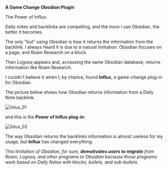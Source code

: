 **A Game Change Obsidian Plugin**

The Power of Influx:

Daily notes and backlinks are compelling, and the more I use Obsidian, the better it becomes.

The only "but" using Obsidian is how it returns the information from the backlink. I always heard it is due to a natural limitation: Obsidian focuses on a page, and Roam Research on a block.

Then Logseq appears and, accessing the same Obsidian database, returns information like Roam Research.

I couldn't believe it when I, by chance, found **Influx**, a game-change plug-in for Obsidian.

The picture below shows how Obsidian returns information from a Daily Note backlink.

![Inlux_01](https://user-images.githubusercontent.com/64651477/199532835-edacb1b1-e500-439a-a45c-650cd6dd5c56.jpg)


and this is the **Power of Influx plug-in**:

![Inlux_02](https://user-images.githubusercontent.com/64651477/199532864-d6a533e7-e8ab-4a40-8ec8-fef9c2ba0e34.jpg)


The way Obsidian returns the backlinks information is almost useless for my usage, but **Influx** has changed everything.

*This limitation of Obsidian, for sure, **demotivates users to migrate** from Roam, Logseq, and other programs to Obsidian because those programs work based on Daily Notes with blocks, bullets, and sub-bullets.*


